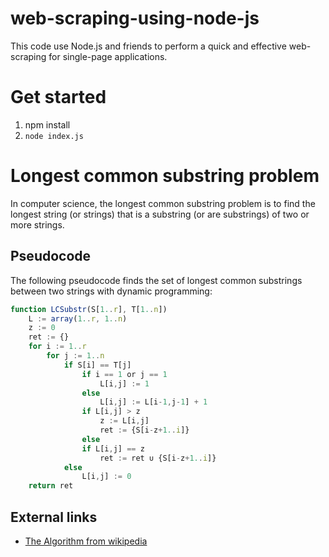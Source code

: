 # web-scraping-using-node-js
This code use Node.js and friends to perform a quick and effective web-scraping for single-page applications.

# Get started
1. npm install
2. `node index.js`


# Longest common substring problem
In computer science, the longest common substring problem is to find the longest string (or strings) that is a substring (or are substrings) of two or more strings.

## Pseudocode
The following pseudocode finds the set of longest common substrings between two strings with dynamic programming:

```javascript
function LCSubstr(S[1..r], T[1..n])  
    L := array(1..r, 1..n) 
    z := 0 
    ret := {} 
    for i := 1..r 
        for j := 1..n 
            if S[i] == T[j] 
                if i == 1 or j == 1 
                    L[i,j] := 1 
                else 
                    L[i,j] := L[i-1,j-1] + 1 
                if L[i,j] > z 
                    z := L[i,j] 
                    ret := {S[i-z+1..i]} 
                else 
                if L[i,j] == z 
                    ret := ret ∪ {S[i-z+1..i]} 
            else 
                L[i,j] := 0 
    return ret 
```


## External links
- [The Algorithm from wikipedia](https://en.wikipedia.org/wiki/Longest_common_substring_problem)